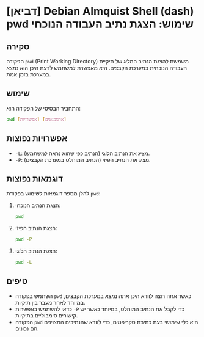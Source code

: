 # [דביאן] Debian Almquist Shell (dash) pwd שימוש: הצגת נתיב העבודה הנוכחי

## סקירה
הפקודה `pwd` (Print Working Directory) משמשת להצגת הנתיב המלא של תיקיית העבודה הנוכחית במערכת הקבצים. היא מאפשרת למשתמש לדעת היכן הוא נמצא במערכת בזמן אמת.

## שימוש
התחביר הבסיסי של הפקודה הוא:

```bash
pwd [אפשרויות] [ארגומנטים]
```

## אפשרויות נפוצות
- `-L`: מציג את הנתיב הלוגי (הנתיב כפי שהוא נראה למשתמש).
- `-P`: מציג את הנתיב הפיזי (הנתיב המוחלט במערכת הקבצים).

## דוגמאות נפוצות
להלן מספר דוגמאות לשימוש בפקודת `pwd`:

1. הצגת הנתיב הנוכחי:
   ```bash
   pwd
   ```

2. הצגת הנתיב הפיזי:
   ```bash
   pwd -P
   ```

3. הצגת הנתיב הלוגי:
   ```bash
   pwd -L
   ```

## טיפים
- השתמש בפקודה `pwd` כאשר אתה רוצה לוודא היכן אתה נמצא במערכת הקבצים, במיוחד לאחר מעבר בין תיקיות.
- כדאי להשתמש באפשרות `-P` כדי לקבל את הנתיב המוחלט, במיוחד כאשר יש קישורים סימבוליים בתיקיות.
- הפקודה `pwd` היא כלי שימושי בעת כתיבת סקריפטים, כדי לוודא שהנתיבים המצוינים הם נכונים.